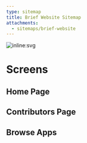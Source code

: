 ```yaml
---
type: sitemap
title: Brief Website Sitemap
attachments:
  - sitemaps/brief-website
---
```


![inline:svg](path=sitemaps/brief-website)


# Screens

## Home Page

## Contributors Page

## Browse Apps


